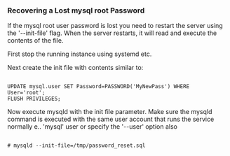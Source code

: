 ### Recovering a Lost mysql root Password

If the mysql root user password is lost you need to restart the server using the '--init-file' flag.
When the server restarts, it will read and execute the contents of the file.

First stop the running instance using systemd etc.

Next create the init file with contents similar to:

~~~~

UPDATE mysql.user SET Password=PASSWORD('MyNewPass') WHERE User='root';
FLUSH PRIVILEGES;

~~~~

Now execute mysqld with the init file parameter.
Make sure the mysqld command is executed with the same user account that runs the service normally e.. 'mysql' user
or specify the '--user' option also

~~~~

# mysqld --init-file=/tmp/password_reset.sql

~~~~
